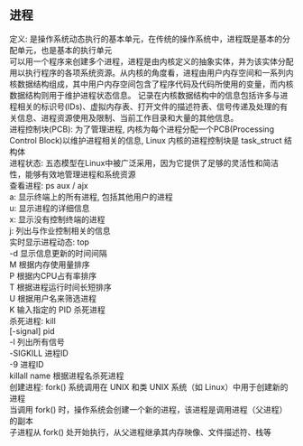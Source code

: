 ## 进程
  定义: 是操作系统动态执行的基本单元，在传统的操作系统中，进程既是基本的分配单元，也是基本的执行单元<br/>
        可以用一个程序来创建多个进程，进程是由内核定义的抽象实体，并为该实体分配用以执行程序的各项系统资源。从内核的角度看，进程由用户内存空间和一系列内核数据结构组成，其中用户内存空间包含了程序代码及代码所使用的变量，而内核数据结构则用于维护进程状态信息。
        记录在内核数据结构中的信息包括许多与进程相关的标识号(IDs)、虚拟内存表、打开文件的描述符表、信号传递及处理的有关信息、进程资源使用及限制、当前工作目录和大量的其他信息。<br/>
  进程控制块(PCB): 为了管理进程, 内核为每个进程分配一个PCB(Processing Control Block)以维护进程相关的信息, Linux 内核的进程控制块是 task_struct 结构体 <br/>
  进程状态: 五态模型在Linux中被广泛采用，因为它提供了足够的灵活性和简洁性，能够有效地管理进程和系统资源<br/>
  查看进程: ps aux / ajx <br/>
            a: 显示终端上的所有进程, 包括其他用户的进程<br/>
            u: 显示进程的详细信息<br/>
            x: 显示没有控制终端的进程<br/>
            j: 列出与作业控制相关的信息<br/>
  实时显示进程动态: top<br/>
                    -d 显示信息更新的时间间隔<br/>
                    M 根据内存使用量排序<br/>
                    P 根据内CPU占有率排序<br/>
                    T 根据进程运行时间长短排序<br/>
                    U 根据用户名来筛选进程<br/>
                    K 输入指定的 PID 杀死进程<br/>
  杀死进程: kill <br/>
            [-signal] pid<br/>
            -l 列出所有信号<br/>
            -SIGKILL 进程ID<br/>
            -9 进程ID<br/>
            killall name 根据进程名杀死进程<br/>
  创建进程: fork() 系统调用在 UNIX 和类 UNIX 系统（如 Linux）中用于创建新的进程<br/>
            当调用 fork() 时，操作系统会创建一个新的进程，该进程是调用进程（父进程）的副本<br/>
            子进程从 fork() 处开始执行，从父进程继承其内存映像、文件描述符、栈等<br/>
